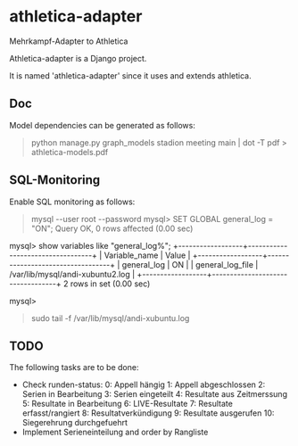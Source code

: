 athletica-adapter
=================

Mehrkampf-Adapter to Athletica

Athletica-adapter is a Django project.

It is named 'athletica-adapter' since it uses and extends athletica.

Doc
---

Model dependencies can be generated as follows:
> python manage.py graph_models stadion meeting main | dot -T pdf > athletica-models.pdf

SQL-Monitoring
--------------

Enable SQL monitoring as follows:
> mysql --user root --password
mysql> SET GLOBAL general_log = "ON";
Query OK, 0 rows affected (0.00 sec)

mysql> show variables like "general_log%";
+------------------+----------------------------------+
| Variable_name    | Value                            |
+------------------+----------------------------------+
| general_log      | ON                               |
| general_log_file | /var/lib/mysql/andi-xubuntu2.log |
+------------------+----------------------------------+
2 rows in set (0.00 sec)

mysql>

> sudo tail -f /var/lib/mysql/andi-xubuntu.log

TODO
----

The following tasks are to be done:
- Check runden-status:
    0:  Appell hängig
    1:  Appell abgeschlossen
    2:  Serien in Bearbeitung
    3:  Serien eingeteilt
    4:  Resultate aus Zeitmerssung
    5:  Resultate in Bearbeitung
    6:  LIVE-Resultate
    7:  Resultate erfasst/rangiert
    8:  Resultatverkündigung
    9:  Resultate ausgerufen
    10: Siegerehrung durchgefuehrt
- Implement Serieneinteilung and order by Rangliste
